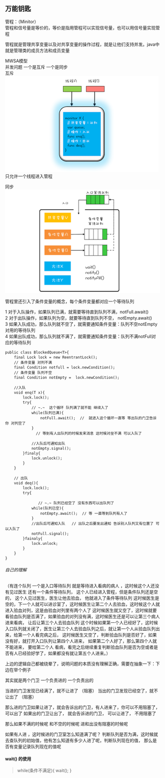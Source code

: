 ## 万能钥匙

管程：（Minitor）  
管程和信号量是等价的，等价是指用管程可以实现信号量，也可以用信号量实现管程   

管程就是管理共享变量以及对共享变量的操作过程，就是让他们支持并发。java中就是管理类的成员方法和成员变量  


MWSA模型  
并发问题 一个是互斥 一个是同步  
互斥  
![](./img/08-01.png)  
只允许一个线程进入管程   


同步  
![](./img/08-02.png)  

管程里还引入了条件变量的概念，每个条件变量都对应一个等待队列  

1 对于入队操作，如果队列已满，就需要等待直到队列不满，notFull.await()  
2 对于出队操作，如果队列为空，就要等待直到队列不空， notEmpty.await()  
3 如果入队成功，那么队列就不空了，就需要通知条件变量：队列不空notEmpty对用的等待队列  
4 如果出队成功，那么队列就不满了，就需要通知条件变量：队列不满notFull对应的等待队列  

```
public class BlockedQueue<T>{
    final Lock lock = new ReentrantLock();
    // 条件变量 对列不满
    final Condition notfull = lock.newCondition();
    // 条件变量 队列不空
    final Condition notEmpty =  lock.newCondition();
    
    //入队
    void enq(T x){
        lock.lock();
        try{
            // ~.~  这个循环 队列满了就不能 继续入了 
            while(队列已满){
                notFull.await();  //  就进入这个循环一直等 等出队的门卫告诉你 对列空了
            }
              // 等到有人出队列的时候发来消息 这时候对垒不满 可以入队了
            
            //入队后可通知出队
            notEmpty.signal();
        }finaly{
            lock.unlock();
        }
    }

    // 出队
    void deq(){
        lock.lock();
        try{
        
               // ~.~ 队列已经空了 没有东西可以出队列了
            while(队列已空){
                notEmpty.await();  // 等 一直等到队列有人了
            }
            //出队后可通知入队   // 出队之后要发出通知 告诉别人队列又有位置了 可以入队了
            notFull.signal();
        }fainaly{
            lock.unlock;
        }
    }
}

```

###### 自己的理解
（有连个队列 一个是入口等待队列 就是等待进入看病的病人 ，这时候这个人还没有见过医生
还有一个条件等待队列， 这个人已经进入管程，但是条件队列还是空的， 这个人见过医生，医生让他去验血， 他就进入了条件等待队列
这时候医生是空的，下一个人就可以进诊室了，这时候医生让第二个人去验血，这时候这个人就进入验血对列，这是由验血对列里有两个人了
这时候医生就又空了，这时候就要看验血队列是否满了，如果验血的对列没有满，这时候医生还是可以让第三个病人进来看病， 让后让第三个人去验血队列
这个时候如果第一个人已经好了，这时候入口队列就关闭了，医生让第三个人去验血队列之后，就让第一个人从验血队列出来，给第一个人看完病之后，
这时候医生又空了，判断验血队列是否好了，如果没有好，就打开入口队列让第四个人进来， 如果第二个人好了，那么第四个人就不能进来， 要给第二个人
看病，看完之后继续重复判断验血队列是否为空或者是否有人已经验好学了，如果都没有就让第五个人进来。）

上边的逻辑自己都被绕晕了，说明问题的本质没有理解正确，需要在抽象一下：下边在举个例子

其实就是两个门卫 一个负责进的 一个负责出的  

当进的门卫发现已经满了，就不让进了  （阻塞）
当出的门卫发现已经空了，就不让出了  （阻塞）

那么进的门卫如果让进了，就会告诉出的门卫，有人进来了，你可以不用阻塞了，可以出了
如果出的门卫让出了， 就会告诉进的门卫， 可以让进了， 不用阻塞了


那么如果不满的时候呢 和不空的时候呢 进和出没有阻塞的时候呢

如果有人进 ，这时候进的门卫室怎么知道满了呢？ 判断队列是否为满，这时候就去查队列的初始值，他有怎么知道有多少人进了呢，判断队列现在的值，
那么是否有变量记录队列现在的值呢





#### wait() 的使用

> while(条件不满足){ wait(); }  

































